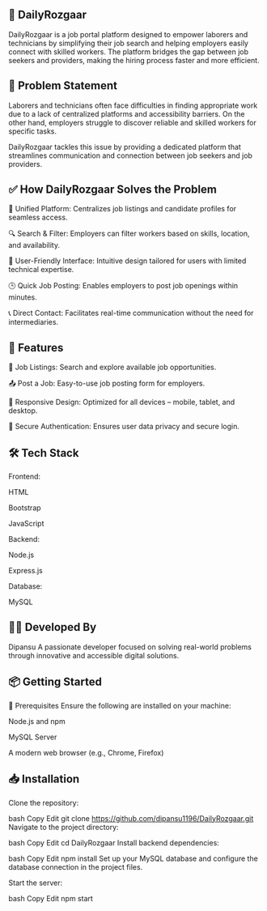 ## 🌟 DailyRozgaar

DailyRozgaar is a job portal platform designed to empower laborers and technicians by simplifying their job search and helping employers easily connect with skilled workers. The platform bridges the gap between job seekers and providers, making the hiring process faster and more efficient.

## 🧠 Problem Statement

Laborers and technicians often face difficulties in finding appropriate work due to a lack of centralized platforms and accessibility barriers. On the other hand, employers struggle to discover reliable and skilled workers for specific tasks.

DailyRozgaar tackles this issue by providing a dedicated platform that streamlines communication and connection between job seekers and job providers.

## ✅ How DailyRozgaar Solves the Problem

🔗 Unified Platform: Centralizes job listings and candidate profiles for seamless access.

🔍 Search & Filter: Employers can filter workers based on skills, location, and availability.

📱 User-Friendly Interface: Intuitive design tailored for users with limited technical expertise.

🕒 Quick Job Posting: Enables employers to post job openings within minutes.

📞 Direct Contact: Facilitates real-time communication without the need for intermediaries.

## 🚀 Features

🧾 Job Listings: Search and explore available job opportunities.

📤 Post a Job: Easy-to-use job posting form for employers.

📱 Responsive Design: Optimized for all devices – mobile, tablet, and desktop.

🔐 Secure Authentication: Ensures user data privacy and secure login.

## 🛠 Tech Stack

Frontend:

HTML

Bootstrap

JavaScript

Backend:

Node.js

Express.js

Database:

MySQL

## 👨‍💻 Developed By

Dipansu 
A passionate developer focused on solving real-world problems through innovative and accessible digital solutions.

## 📦 Getting Started

🔧 Prerequisites
Ensure the following are installed on your machine:

Node.js and npm

MySQL Server

A modern web browser (e.g., Chrome, Firefox)

## 📥 Installation

Clone the repository:

bash
Copy
Edit
git clone https://github.com/dipansu1196/DailyRozgaar.git
Navigate to the project directory:

bash
Copy
Edit
cd DailyRozgaar
Install backend dependencies:

bash
Copy
Edit
npm install
Set up your MySQL database and configure the database connection in the project files.

Start the server:

bash
Copy
Edit
npm start
